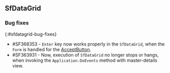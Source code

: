 ## SfDataGrid

### Bug fixes
{:#sfdatagrid-bug-fixes}

* \#SF368353 - `Enter` key now works properly in the `SfDataGrid`, when the `Form` is handled for the [AcceptButton](https://docs.microsoft.com/en-us/dotnet/api/system.windows.forms.form.acceptbutton?view=windowsdesktop-6.0).
* \#SF363931 - Now, execution of `SfDataGrid` no longer stops or hangs, when invoking the `Application.DoEvents` method with master-details view.
